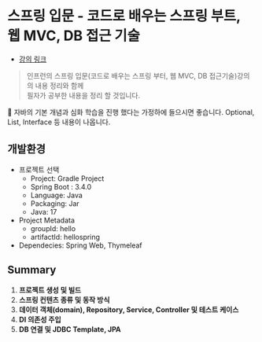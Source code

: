 # 스프링 입문 - 코드로 배우는 스프링 부트, 웹 MVC, DB 접근 기술

- [강의 링크](https://www.inflearn.com/course/%EC%8A%A4%ED%94%84%EB%A7%81-%EC%9E%85%EB%AC%B8-%EC%8A%A4%ED%94%84%EB%A7%81%EB%B6%80%ED%8A%B8/dashboard)

> 인프런의 스프링 입문(코드로 배우는 스프링 부터, 웹 MVC, DB 접근기술)강의의 내용 정리와 함께 <br> 필자가 공부한 내용을 정리 할 것입니다.
<p>
📢 자바의 기본 개념과 심화 학습을 진행 했다는 가정하에 들으시면 좋습니다.
Optional, List, Interface 등 내용이 나옵니다.
</p>

## 개발환경
- 프로젝트 선택
  - Project: Gradle Project
  - Spring Boot : 3.4.0
  - Language: Java
  - Packaging: Jar
  - Java: 17
- Project Metadata
  -   groupId: hello
  -   artifactId: hellospring
- Dependecies: Spring Web, Thymeleaf

## Summary

1. **프로젝트 생성 및 빌드**
2. **스프링 컨텐츠 종류 및 동작 방식**
3. **데이터 객체(domain), Repository, Service, Controller 및 테스트 케이스**
4. **DI 의존성 주입**
5. **DB 연결 및 JDBC Template, JPA**

  
